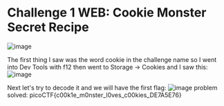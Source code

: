 # Challenge 1 WEB: Cookie Monster Secret Recipe 
![image](https://github.com/user-attachments/assets/def46d85-955a-4978-8231-9ab64251417a)

The first thing I saw was the word cookie in the challenge name so I went into Dev Tools with f12 then went to Storage -> Cookies and I saw this:
![image](https://github.com/user-attachments/assets/ea770ce5-fcd6-46b6-8c33-e82918b4c305)

Next let's try to decode it and we will have the first flag: 
![image](https://github.com/user-attachments/assets/baf56585-ea98-4aed-91ff-7ad5a2e2cef9)
problem solved:
picoCTF{c00k1e_m0nster_l0ves_c00kies_DE7A5E76}
